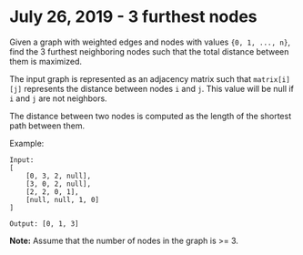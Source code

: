 # July 26, 2019 - 3 furthest nodes

Given a graph with weighted edges and nodes with values `{0, 1, ..., n}`, find 
the 3 furthest neighboring nodes such that the total distance between them is 
maximized.

The input graph is represented as an adjacency matrix such that `matrix[i][j]` 
represents the distance between nodes `i` and `j`. This value will be null if 
`i` and `j` are not neighbors.

The distance between two nodes is computed as the length of the shortest path 
between them.

Example:
```
Input: 
[
    [0, 3, 2, null],
    [3, 0, 2, null],
    [2, 2, 0, 1],
    [null, null, 1, 0]
]

Output: [0, 1, 3]
```

**Note:** Assume that the number of nodes in the graph is >= 3.